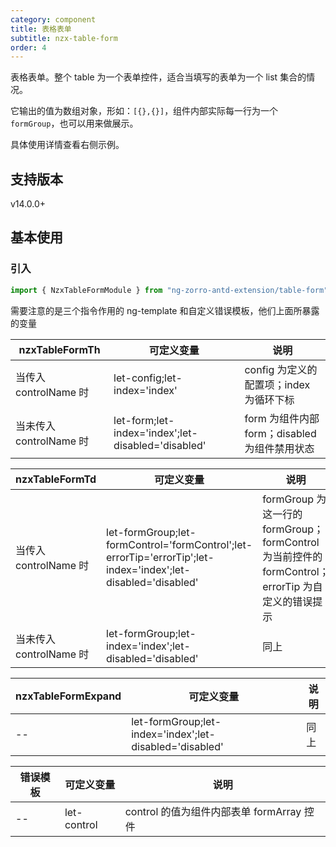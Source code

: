 ```yaml
---
category: component
title: 表格表单
subtitle: nzx-table-form
order: 4
---
```


表格表单。整个 table 为一个表单控件，适合当填写的表单为一个 list 集合的情况。

它输出的值为数组对象，形如：`[{},{}]`，组件内部实际每一行为一个`formGroup`，也可以用来做展示。

具体使用详情查看右侧示例。

## 支持版本

<label type="success">v14.0.0+</label>

## 基本使用

### 引入

```ts
import { NzxTableFormModule } from "ng-zorro-antd-extension/table-form";
```

需要注意的是三个指令作用的 ng-template 和自定义错误模板，他们上面所暴露的变量

| nzxTableFormTh          | 可定义变量                                         | 说明                                          |
| ----------------------- | -------------------------------------------------- | --------------------------------------------- |
| 当传入 controlName 时   | let-config;let-index='index'                       | config 为定义的配置项；index 为循环下标       |
| 当未传入 controlName 时 | let-form;let-index='index';let-disabled='disabled' | form 为组件内部 form；disabled 为组件禁用状态 |

| nzxTableFormTd          | 可定义变量                                                                                                    | 说明                                                                                              |
| ----------------------- | ------------------------------------------------------------------------------------------------------------- | ------------------------------------------------------------------------------------------------- |
| 当传入 controlName 时   | let-formGroup;let-formControl='formControl';let-errorTip='errorTip';let-index='index';let-disabled='disabled' | formGroup 为这一行的 formGroup；formControl 为当前控件的 formControl；errorTip 为自定义的错误提示 |
| 当未传入 controlName 时 | let-formGroup;let-index='index';let-disabled='disabled'                                                       | 同上                                                                                              |

| nzxTableFormExpand | 可定义变量                                              | 说明 |
| ------------------ | ------------------------------------------------------- | ---- |
| --                 | let-formGroup;let-index='index';let-disabled='disabled' | 同上 |

| 错误模板 | 可定义变量  | 说明                                      |
| -------- | ----------- | ----------------------------------------- |
| --       | let-control | control 的值为组件内部表单 formArray 控件 |
